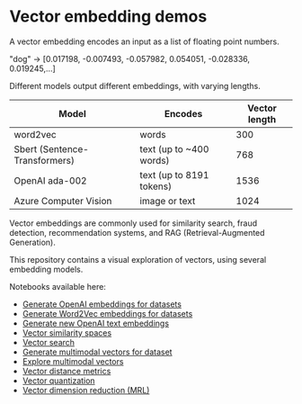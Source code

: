 # Vector embedding demos

A vector embedding encodes an input as a list of floating point numbers.

"dog" → [0.017198, -0.007493, -0.057982, 0.054051, -0.028336, 0.019245,…]

Different models output different embeddings, with varying lengths.

| Model | Encodes | Vector length |
| --- | --- | --- |
| word2vec | words | 300 |
| Sbert (Sentence-Transformers) | text (up to ~400 words) | 768 |
| OpenAI ada-002 | text (up to 8191 tokens) | 1536 |
| Azure Computer Vision | image or text | 1024 |

Vector embeddings are commonly used for similarity search, fraud detection, recommendation systems, and RAG (Retrieval-Augmented Generation).

This repository contains a visual exploration of vectors, using several embedding models.

Notebooks available here:

* [Generate OpenAI embeddings for datasets](prep_openai.ipynb)
* [Generate Word2Vec embeddings for datasets](prep_word2vec_gnews.ipynb)
* [Generate new OpenAI text embeddings](generate_embedding.ipynb)
* [Vector similarity spaces](similarity.ipynb)
* [Vector search](search.ipynb)
* [Generate multimodal vectors for dataset](prep_multimodal.ipynb)
* [Explore multimodal vectors](multimodal_vectors.ipynb)
* [Vector distance metrics](distance_metrics.ipynb)
* [Vector quantization](quantization.ipynb)
* [Vector dimension reduction (MRL)](dimension_reduction.ipynb)

